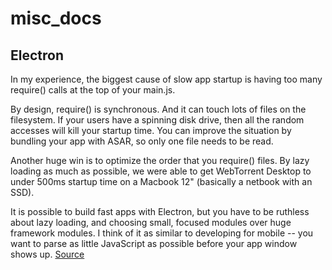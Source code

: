 # misc_docs

## Electron
In my experience, the biggest cause of slow app startup is having too many require() calls at the top of your main.js.

By design, require() is synchronous. And it can touch lots of files on the filesystem. If your users have a spinning disk drive, then all the random accesses will kill your startup time. You can improve the situation by bundling your app with ASAR, so only one file needs to be read.

Another huge win is to optimize the order that you require() files. By lazy loading as much as possible, we were able to get WebTorrent Desktop to under 500ms startup time on a Macbook 12" (basically a netbook with an SSD).

It is possible to build fast apps with Electron, but you have to be ruthless about lazy loading, and choosing small, focused modules over huge framework modules. I think of it as similar to developing for mobile -- you want to parse as little JavaScript as possible before your app window shows up.
[Source](https://github.com/electron/electron/issues/5672#issuecomment-222053637)
